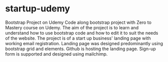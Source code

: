 # startup-udemy
Bootstrap Project on Udemy
Code along bootstrap project with Zero to Mastery course on Udemy. 
The aim of the project is to learn and understand how to use bootstrap code and how to edit it to suit the needs of the website. 
The project is of a start up business' landing page with working email registration.
Landing page was designed predominantly using bootstrap grid and elements. 
Github is hosting the landing page.
Sign-up form is supported and designed using mailchimp. 
